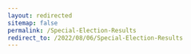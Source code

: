 ```yaml
---
layout: redirected
sitemap: false
permalink: /Special-Election-Results
redirect_to: /2022/08/06/Special-Election-Results
---
```


